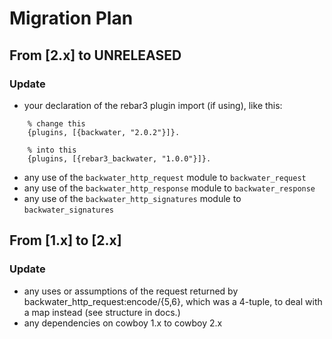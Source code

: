 # Migration Plan

## From [2.x] to UNRELEASED
### Update
- your declaration of the rebar3 plugin import (if using), like this:
```
    % change this
    {plugins, [{backwater, "2.0.2"}]}.

    % into this
    {plugins, [{rebar3_backwater, "1.0.0"}]}.
```
- any use of the `backwater_http_request` module to `backwater_request`
- any use of the `backwater_http_response` module to `backwater_response`
- any use of the `backwater_http_signatures` module to `backwater_signatures`

## From [1.x] to [2.x]
### Update
- any uses or assumptions of the request returned by backwater_http_request:encode/{5,6}, which was a 4-tuple, to deal with a map instead (see structure in docs.)
- any dependencies on cowboy 1.x to cowboy 2.x
